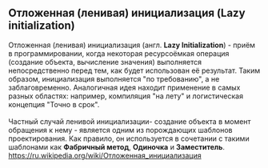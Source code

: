 ## Отложенная (ленивая) инициализация (Lazy initialization)

Отложенная (ленивая) инициализация (англ. **Lazy Initialization**) - приём
в программировании, когда некоторая ресурсоёмкая операция (создание объекта, вычисление значения)
выполняется непосредственно перед тем, как будет использован её результат.
Таким образом, инициализация выполняется "по требованию", а не заблаговременно.
Аналогичная идея находит применение в самых разных областях: например,
компиляция "на лету" и логистическая концепция "Точно в срок".
<br>
<br>
Частный случай ленивой инициализации- создание объекта в момент обращения
к нему - является одним из порождающих шаблонов проектирования.
Как правило, он используется в сочетании с такими шаблонами как
**Фабричный метод**, **Одиночка** и **Заместитель**.
<br>
https://ru.wikipedia.org/wiki/Отложенная_инициализация
